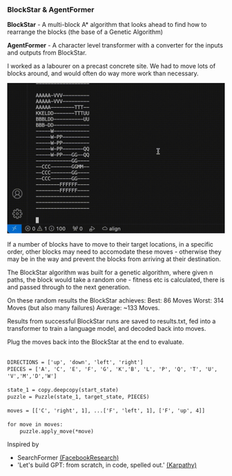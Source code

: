 ### BlockStar & AgentFormer


**BlockStar** - A multi-block A* algorithm that looks ahead to find how to rearrange the blocks (the base of a Genetic Algorithm)

**AgentFormer** - A character level transformer with a converter for the inputs and outputs from BlockStar. 


I worked as a labourer on a precast concrete site. We had to move lots of blocks around, and would often do way more work than necessary. 

![in action](https://raw.githubusercontent.com/rayking99/BlockStar/main/GA.gif)

If a number of blocks have to move to their target locations, in a specific order, other blocks may need to accomodate these moves - otherwise they may be in the way and prevent the blocks from arriving at their destination. 

The BlockStar algorithm was built for a genetic algorithm, where given n paths, the block would take a random one - fitness etc is calculated, there is  and passed through to the next generation.

On these random results the BlockStar achieves: 
Best: 86 Moves
Worst: 314 Moves (but also many failures)
Average: ~133 Moves. 

Results from successful BlockStar runs are saved to results.txt, fed into a transformer to train a language model, and decoded back into moves. 

Plug the moves back into the BlockStar at the end to evaluate. 

```

DIRECTIONS = ['up', 'down', 'left', 'right']
PIECES = ['A', 'C', 'E', 'F', 'G', 'K','B', 'L', 'P', 'Q', 'T', 'U', 'V','M','D','W']

state_1 = copy.deepcopy(start_state)
puzzle = Puzzle(state_1, target_state, PIECES)

moves = [['C', 'right', 1], ...['F', 'left', 1], ['F', 'up', 4]]

for move in moves:
    puzzle.apply_move(*move)
```

Inspired by 
- SearchFormer [(FacebookResearch) ](https://github.com/facebookresearch/searchformer)
- 'Let's build GPT: from scratch, in code, spelled out.' [(Karpathy)](https://www.youtube.com/watch?v=kCc8FmEb1nY&t=88s)
